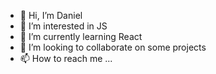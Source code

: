 - 👋 Hi, I’m Daniel
- 👀 I’m interested in JS
- 🌱 I’m currently learning React
- 💞️ I’m looking to collaborate on some projects
- 📫 How to reach me ...

<!---
1Nonamed/1Nonamed is a ✨ special ✨ repository because its `README.md` (this file) appears on your GitHub profile.
You can click the Preview link to take a look at your changes.
--->
